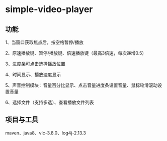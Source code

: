 # simple-video-player

## 功能
1、当窗口获取焦点后，按空格暂停/播放

2、原速播放键、暂停/播放键、倍速播放键（最高3倍速，每次递增0.5）

3、进度条可点击选择播放位置

4、时间显示、播放速度显示

5、声音控制模块：音量百分比显示、点击音量进度条设置音量、鼠标轮滑滚动设置音量

6、选择文件（支持多选）、查看播放文件列表

## 项目与工具
maven、java8、vlc-3.8.0、log4j-2.13.3
